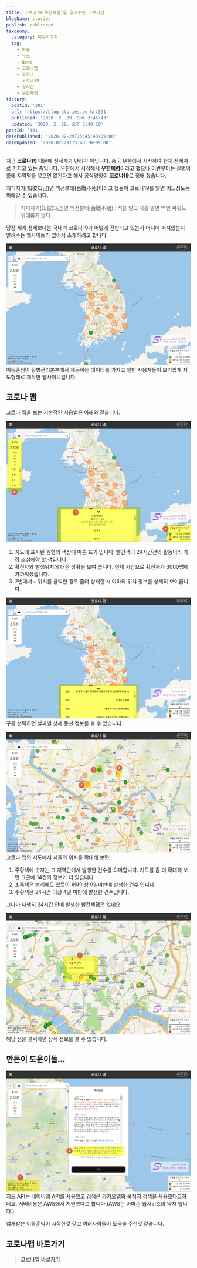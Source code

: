 ```yaml
---
title: 코로나19(우한폐렴)를 알려주는 코로나맵
blogName: stories
publish: published
taxonomy:
  category: 이슈이야기
  tag:
    - 이슈
    - 뉴스
    - News
    - 코로나맵
    - 코로나
    - 코로나19
    - 실시간
    - 우한폐렴
tistory:
  postId: '391'
  url: 'https://blog.stories.pe.kr/391'
  published: '2020. 2. 29. 오후 3:45:43'
  updated: '2020. 2. 29. 오후 3:48:10'
postId: '391'
datePublished: '2020-02-29T15:45:43+09:00'
dateUpdated: '2020-02-29T15:48:10+09:00'
---
```




지금 **코로나19** 때문에 전세계가 난리가 아닙니다. 중국 우한에서 시작하여 현재 전세계로 퍼저고 있는 중입니다. 우한에서 시작해서 **우한폐렴**이라고 했으나 이번부터는 질병이름에 지역명을 넣으면 않된다고 해서 공식명칭이 **코로나19**로 정해 졌습니다.   

지피지기(知彼知己)면 백전불태(百戰不殆)이라고 했듯이 코로나19를 알면 어느정도는 피해갈 수 있습니다. 

> 지피지기(知彼知己)면 백전불태(百戰不殆) : 적을 알고 나를 알면 백번 싸워도 위태롭지 않다   

당장 세계 정세보다는 국내의 코로나19가 어떻게 전판되고 있는지 어디에 퍼져있는지 알려주는 웹사이트가 있어서 소개하려고 합니다.  

![코로나 맵](images/2020-02-29-14-50-12.png)  
이동훈님이 질병관리본부에서 제공하는 데이터를 가지고 일반 사용자들이 보기쉽게 지도형태로 제작한 웹사이트입니다.  

## 코로나 맵  
코로나 맵을 보는 기본적인 사용법은 아래와 같습니다.   

![코로나 맵 상황판](images/2020-02-29-14-56-09.png)   

1. 지도에 표시된 원형의 색상에 따른 표기 입니다. 빨간색이 24시간전의 활동이라 가장 조심해야 할 색입니다.   
2. 확진자와 발생위치에 대한 상황을 보여 줍니다. 현재 시간으로 확진자가 3000명에 가까워졌습니다. 
3. 2번에서`도` 위치를 클릭한 경우 좀더 상세한 `시` 이하의 위치 정보를 상세히 보여줍니다.   


![코로나 맵 구 정보](images/2020-02-29-15-00-40.png)   
구를 선택하면 날짜별 상세 동선 정보를 볼 수 있습니다.   


![코로나 맵 지도 확대 보기](images/2020-02-29-15-04-46.png)   
코로나 맵의 지도에서 서울의 위치를 확대해 보면...
1. 주황색에 숫자는 그 지역안에서 발생한 건수를 의미합니다. 지도를 좀 더 확대해 보면 그곳에 14건의 정보가 더 있습니다. 
2. 초록색은 범례에도 있듯이 4일이상 9일미만에 발생한 건수 입니다. 
3. 주황색은 24시간 이상 4일 미만에 발생한 건수입니다. 

그나마 다행히 24시간 안에 발생한 빨간색점은 없네요.  


![상세정보](images/2020-02-29-15-08-39.png)   
해당 점을 클릭하면 상세 정보를 볼 수 있습니다.  


## 만든이 도운이들...

![감사합니다](images/2020-02-29-15-21-48.png)   
지도 API는 네이버맵 API를 사용했고 검색은 카카오맵의 목적지 검색을 사용했다고하네요. 
서버비용은 AWS에서 지원했다고 합니다.(AWS는 아마존 웹서비스의 약자 입니다.) 

앱개발은 이동훈님이 시작한것 같고 여러사람들이 도움을 주신것 같습니다. 

## 코로나맵 바로가기  

> [코로나맵 바로가기](https://coronamap.site/)   


